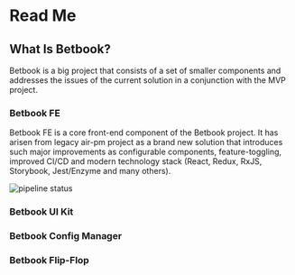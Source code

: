 # Read Me

## What Is Betbook?

Betbook is a big project that consists of a set of smaller components and addresses the issues of the current solution in a conjunction with the MVP project.

### Betbook FE

Betbook FE is a core front-end component of the Betbook project. It has arisen from legacy air-pm project as a brand new solution that introduces such major improvements as configurable components, feature-toggling, improved CI/CD and modern technology stack \(React, Redux, RxJS, Storybook, Jest/Enzyme and many others\).

![pipeline status](https://git.betlab.com/betbook/fe/badges/master/pipeline.svg)

### Betbook UI Kit

### Betbook Config Manager

### Betbook Flip-Flop






